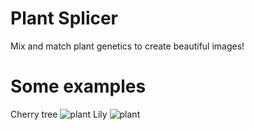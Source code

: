 # Plant Splicer
Mix and match plant genetics to create beautiful images!

# Some examples
Cherry tree
![plant](https://github.com/Wurnace/plant_splicer/assets/122387227/5c75d1e8-789b-481d-bafd-8ee127c1e522)
Lily
![plant](https://github.com/Wurnace/plant_splicer/assets/122387227/ef4e0369-065a-4044-8331-8f1a1485dc42)
